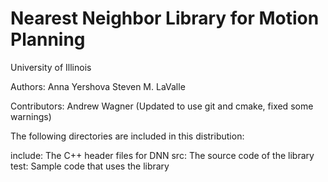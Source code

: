 # Nearest Neighbor Library for Motion Planning

University of Illinois

Authors:  Anna Yershova
          Steven M. LaValle

Contributors: Andrew Wagner (Updated to use git and cmake, fixed some warnings)

The following directories are included in this distribution:

include:   The C++ header files for DNN
src:       The source code of the library
test:      Sample code that uses the library

